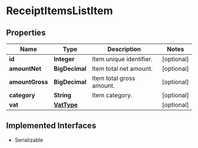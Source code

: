 

# ReceiptItemsListItem


## Properties

| Name | Type | Description | Notes |
|------------ | ------------- | ------------- | -------------|
|**id** | **Integer** | Item unique identifier. |  [optional] |
|**amountNet** | **BigDecimal** | Item total net amount. |  [optional] |
|**amountGross** | **BigDecimal** | Item total gross amount. |  [optional] |
|**category** | **String** | Item category. |  [optional] |
|**vat** | [**VatType**](VatType.md) |  |  [optional] |


## Implemented Interfaces

* Serializable


